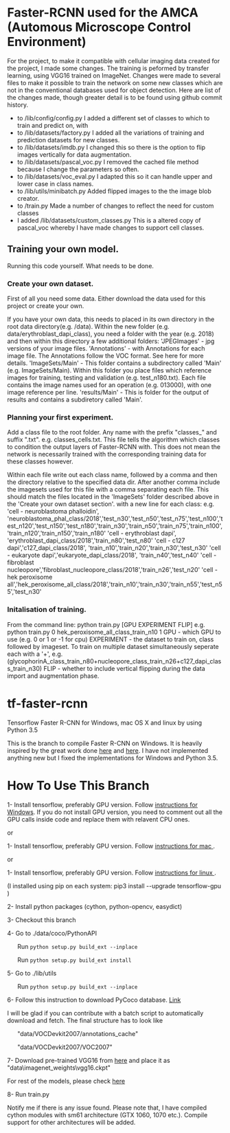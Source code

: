 # Faster-RCNN used for the AMCA (Automous Microscope Control Environment)
For the project, to make it compatible with cellular imaging data created for the project, I made some changes.
The training is peformed by transfer learning, using VGG16 trained on ImageNet. Changes were made to several files to make it possible to train the network on some new classes which are not in the conventional databases used for object detection.
Here are list of the changes made, though greater detail is to be found using github commit history.
- to /lib/config/config.py I added a different set of classes to which to train and predict on, with
- to /lib/datasets/factory.py I added all the variations of training and prediction datasets for new classes.
- to /lib/datasets/imdb.py I changed this so there is the option to flip images vertically for data augmentation.
- to /lib/datasets/pascal_voc.py I removed the cached file method because I change the parameters so often.
- to /lib/datasets/voc_eval.py I adapted this so it can handle upper and lower case in class names.
- to /lib/utils/minibatch.py Added flipped images to the the image blob creator.
- to /train.py Made a number of changes to reflect the need for custom classes
- I added /lib/datasets/custom_classes.py This is a altered copy of pascal_voc whereby I have made changes to support cell classes.




## Training your own model.

Running this code yourself. What needs to be done.

### Create your own dataset. 
First of all you need some data. Either download the data used for this project or create your own.

If you have your own data, this needs to placed in its own directory in the root data directory(e.g. /data). Within the new folder (e.g. data/erythroblast_dapi_class), you need a folder with the year (e.g. 2018) and then within this directory a few additional folders:
'JPEGImages' - jpg versions of your image files.
'Annotations' - with Annotations for each image file. The Annotations follow the VOC format. See here for more details.
'ImageSets/Main' - This folder contains a subdirectory called 'Main' (e.g. ImageSets/Main). Within this folder you place files which reference images for training, testing and validation (e.g. test_n180.txt). Each file contains the image names used for an operation (e.g. 013000), with one image reference per line.
'results/Main' - This is folder for the output of results and contains a subdiretory called 'Main'.

### Planning your first experiment. 

Add a class file to the root folder. Any name with the prefix "classes_" and suffix ".txt".
e.g. classes_cells.txt.
This file tells the algorithm which classes to condition the output layers of Faster-RCNN with. This does not mean the network is necessarily trained with the corresponding training data for these classes however. 

Within each file write out each class name, followed by a comma and then the directory relative to the specified data dir. After another comma include the imagesets used for this file with a comma separating each file. This should match the files located in the 'ImageSets' folder described above in the 'Create your own dataset section'.
 with a new line for each class:
e.g.
'cell - neuroblastoma phalloidin', 'neuroblastoma_phal_class/2018','test_n30','test_n50','test_n75','test_n100','test_n120','test_n150','test_n180','train_n30','train_n50','train_n75','train_n100','train_n120','train_n150','train_n180'
'cell - erythroblast dapi', 'erythroblast_dapi_class/2018','train_n80','test_n80'
'cell - c127 dapi','c127_dapi_class/2018', 'train_n10','train_n20','train_n30','test_n30'
'cell - eukaryote dapi','eukaryote_dapi_class/2018', 'train_n40','test_n40'
'cell - fibroblast nucleopore','fibroblast_nucleopore_class/2018','train_n26','test_n20'
'cell - hek peroxisome all','hek_peroxisome_all_class/2018','train_n10','train_n30','train_n55','test_n55','test_n30'

### Initalisation of training.

From the command line:
python train.py [GPU EXPERIMENT FLIP]
e.g. python train.py 0 hek_peroxisome_all_class_train_n10 1
GPU - which GPU to use (e.g. 0 or 1 or -1 for cpu)
EXPERIMENT - the dataset to train on, class followed by imageset. To train on multiple dataset simultaneously seperate each with a '+', e.g. (glycophorinA_class_train_n80+nucleopore_class_train_n26+c127_dapi_class_train_n30)
FLIP - whether to include vertical flipping during the data import and augmentation phase.


# tf-faster-rcnn

Tensorflow Faster R-CNN for Windows, mac OS X and linux by using Python 3.5 


This is the branch to compile Faster R-CNN on Windows. It is heavily inspired by the great work done [here](https://github.com/smallcorgi/Faster-RCNN_TF) and [here](https://github.com/rbgirshick/py-faster-rcnn). I have not implemented anything new but I fixed the implementations for Windows and Python 3.5.


# How To Use This Branch

1- Install tensorflow, preferably GPU version. Follow [instructions for Windows]( https://www.tensorflow.org/install/install_windows). If you do not install GPU version, you need to comment out all the GPU calls inside code and replace them with relavent CPU ones.

or

1- Install tensorflow, preferably GPU version. Follow [instructions for mac ](https://www.tensorflow.org/install/install_mac). 

or 

1-  Install tensorflow, preferably GPU version. Follow [instructions for linux ](https://www.tensorflow.org/install/install_linux).

(I installed using pip on each system: pip3 install --upgrade tensorflow-gpu )


2- Install python packages (cython, python-opencv, easydict)

3- Checkout this branch

4- Go to  ./data/coco/PythonAPI


&nbsp;&nbsp;&nbsp;&nbsp;&nbsp;&nbsp;Run `python setup.py build_ext --inplace`

&nbsp;&nbsp;&nbsp;&nbsp;&nbsp;&nbsp;Run `python setup.py build_ext install`


5- Go to  ./lib/utils


&nbsp;&nbsp;&nbsp;&nbsp;&nbsp;&nbsp;Run `python setup.py build_ext --inplace`


6- Follow this instruction to download PyCoco database. [Link]( https://github.com/rbgirshick/py-faster-rcnn#beyond-the-demo-installation-for-training-and-testing-models)


I will be glad if you can contribute with a batch script to automatically download and fetch. The final structure has to look like

  &nbsp;&nbsp;&nbsp;&nbsp;&nbsp;&nbsp;"data/VOCDevkit2007/annotations_cache"
  
  &nbsp;&nbsp;&nbsp;&nbsp;&nbsp;&nbsp;"data/VOCDevkit2007/VOC2007"

 7- Download pre-trained VGG16 from [here](http://download.tensorflow.org/models/vgg_16_2016_08_28.tar.gz) and place it as "data\imagenet_weights\vgg16.ckpt"
 
 For rest of the models, please check [here](https://github.com/tensorflow/models/tree/master/research/slim#pre-trained-models)
 
  8- Run train.py

  
  Notify me if there is any issue found. Please note that, I have compiled cython modules with sm61 architecture (GTX 1060, 1070 etc.). Compile support for other architectures will be added. 
 
